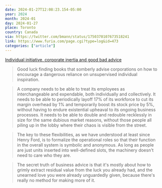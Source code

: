 ```yaml
---
date: 2024-01-27T12:08:23.154-05:00
year: 2024
month: 2024-01
day: 2024-01-27
place: Toronto
country: Canada
via: https://twitter.com/bmann/status/1750370107673518241
link: https://www.furia.com/page.cgi?type=log&id=473
categories: ["article"]
---
```

[Individual initiative, corporate inertia and good bad advice](https://www.furia.com/page.cgi?type=log&id=473)

> Good luck finding books that somberly advise corporations on how to encourage a dangerous reliance on unsupervised individual inspiration.

> A company needs to be able to treat its employees as interchangeable and expendable, both individually and collectively. It needs to be able to periodically layoff 17% of its workforce to cut its margin overhead by 1% and temporarily boost its stock price by 5%, without having to endure existential upheaval to its ongoing business processes. It needs to be able to double and redouble recklessly in size for the same dubious market reasons, without those people all piling up in the lobby where their chaos is visible from the street.

> The key to these flexibilities, as we have understood at least since Henry Ford, is to formalize the operational roles so that their function in the overall system is symbolic and anonymous. As long as people are just units inserted into well-defined slots, the machinery doesn't need to care who they are.

> The secret truth of business advice is that it's mostly about how to grimly extract residual value from the luck you already had, and the unearned love you were already unguardedly given, because there's really no method for making more of it.
